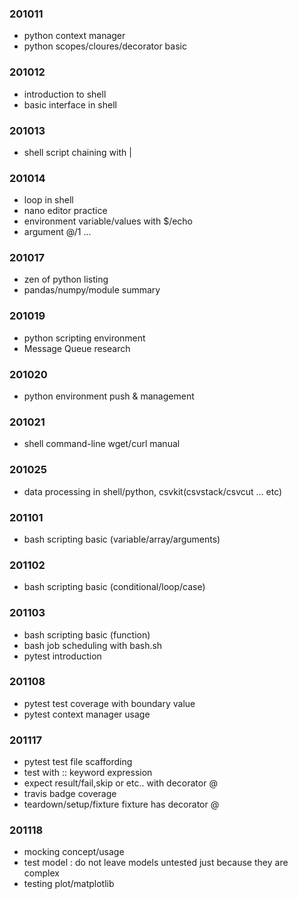 ### 201011

- python context manager
- python scopes/cloures/decorator basic

### 201012

- introduction to shell
- basic interface in shell

### 201013

- shell script chaining with |

### 201014

- loop in shell
- nano editor practice
- environment variable/values with $/echo
- argument $@/$1 ...

### 201017

- zen of python listing
- pandas/numpy/module summary

### 201019

- python scripting environment
- Message Queue research

### 201020

- python environment push & management

### 201021

- shell command-line wget/curl manual

### 201025

- data processing in shell/python, csvkit(csvstack/csvcut ... etc)

### 201101

- bash scripting basic (variable/array/arguments)

### 201102

- bash scripting basic (conditional/loop/case)

### 201103

- bash scripting basic (function)
- bash job scheduling with bash.sh
- pytest introduction

### 201108

- pytest test coverage with boundary value
- pytest context manager usage

### 201117

- pytest test file scaffording
- test with :: keyword expression
- expect result/fail,skip or etc.. with decorator @
- travis badge coverage
- teardown/setup/fixture fixture has decorator @

### 201118

- mocking concept/usage
- test model : do not leave models untested just because they are complex
- testing plot/matplotlib 
